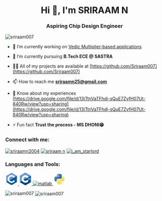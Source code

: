 <h1 align="center">Hi 👋, I'm SRIRAAM N</h1>
<h3 align="center">Aspiring Chip Design Engineer</h3>

<p align="left"> <img src="https://komarev.com/ghpvc/?username=sriraam007&label=Profile%20views&color=0e75b6&style=flat" alt="sriraam007" /> </p>

- 🔭 I’m currently working on [Vedic Multiplier-based applications](https://github.com/Sriraam007/64-X-64-Vedic-Multiplier-Urdhva-Tiryagbhyam-)

- 🌱 I’m currently pursuing **B.Tech ECE @ SASTRA**

- 👨‍💻 All of my projects are available at [https://github.com/Sriraam007](https://github.com/Sriraam007)

- 📫 How to reach me **sriraamn25@gmail.com**

- 📄 Know about my experiences [https://drive.google.com/file/d/13iTtnVaTFhdj-sQuE7ZyfH07Ut-840Rw/view?usp=sharing](https://drive.google.com/file/d/13iTtnVaTFhdj-sQuE7ZyfH07Ut-840Rw/view?usp=sharing)

- ⚡ Fun fact **Trust the process - MS DHONI😁**

<h3 align="left">Connect with me:</h3>
<p align="left">
<a href="https://twitter.com/sriraamn2004" target="blank"><img align="center" src="https://raw.githubusercontent.com/rahuldkjain/github-profile-readme-generator/master/src/images/icons/Social/twitter.svg" alt="sriraamn2004" height="30" width="40" /></a>
<a href="https://linkedin.com/in/sriraam n" target="blank"><img align="center" src="https://raw.githubusercontent.com/rahuldkjain/github-profile-readme-generator/master/src/images/icons/Social/linked-in-alt.svg" alt="sriraam n" height="30" width="40" /></a>
<a href="https://instagram.com/i_am_starlord" target="blank"><img align="center" src="https://raw.githubusercontent.com/rahuldkjain/github-profile-readme-generator/master/src/images/icons/Social/instagram.svg" alt="i_am_starlord" height="30" width="40" /></a>
</p>

<h3 align="left">Languages and Tools:</h3>
<p align="left"> <a href="https://www.cprogramming.com/" target="_blank" rel="noreferrer"> <img src="https://raw.githubusercontent.com/devicons/devicon/master/icons/c/c-original.svg" alt="c" width="40" height="40"/> </a> <a href="https://www.w3schools.com/cpp/" target="_blank" rel="noreferrer"> <img src="https://raw.githubusercontent.com/devicons/devicon/master/icons/cplusplus/cplusplus-original.svg" alt="cplusplus" width="40" height="40"/> </a> <a href="https://www.mathworks.com/" target="_blank" rel="noreferrer"> <img src="https://upload.wikimedia.org/wikipedia/commons/2/21/Matlab_Logo.png" alt="matlab" width="40" height="40"/> </a> <a href="https://www.python.org" target="_blank" rel="noreferrer"> <img src="https://raw.githubusercontent.com/devicons/devicon/master/icons/python/python-original.svg" alt="python" width="40" height="40"/> </a> </p>

<p><img align="left" src="https://github-readme-stats.vercel.app/api/top-langs?username=sriraam007&show_icons=true&locale=en&layout=compact" alt="sriraam007" /></p>

<p>&nbsp;<img align="center" src="https://github-readme-stats.vercel.app/api?username=sriraam007&show_icons=true&locale=en" alt="sriraam007" /></p>
